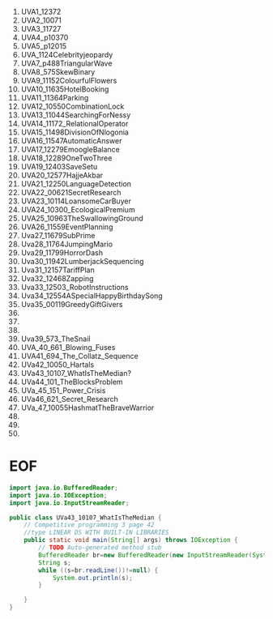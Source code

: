 

1. UVA1_12372
2. UVA2_10071
3. UVA3_11727
4. UVA4_p10370
5. UVA5_p12015
6. UVA_1124Celebrityjeopardy
7. UVA7_p488TriangularWave
8. UVA8_575SkewBinary
9. UVA9_11152ColourfulFlowers
10. UVA10_11635HotelBooking
11. UVA11_11364Parking
12. UVA12_10550CombinationLock
13. UVA13_11044SearchingForNessy
14. UVA14_11172_RelationalOperator
15. UVA15_11498DivisionOfNlogonia
16. UVA16_11547AutomaticAnswer
17. UVA17_12279EmoogleBalance
18. UVA18_12289OneTwoThree
19. UVA19_12403SaveSetu
20. UVA20_12577HajjeAkbar
21. UVA21_12250LanguageDetection
22. UVA22_00621SecretResearch
23. UVA23_10114LoansomeCarBuyer
24. UVA24_10300_EcologicalPremium
25. UVA25_10963TheSwallowingGround
26. UVA26_11559EventPlanning
27. Uva27_11679SubPrime
28. Uva28_11764JumpingMario
29. Uva29_11799HorrorDash
30. Uva30_11942LumberjackSequencing
31. Uva31_12157TariffPlan
32. Uva32_12468Zapping
33. Uva33_12503_RobotInstructions
34. Uva34_12554ASpecialHappyBirthdaySong
35. Uva35_00119GreedyGiftGivers
36. 
37. 
38. 
39. Uva39_573_TheSnail
40. UVA_40_661_Blowing_Fuses
41. UVA41_694_The_Collatz_Sequence
42. UVa42_10050_Hartals
43. UVa43_10107_WhatIsTheMedian?
44. UVa44_101_TheBlocksProblem
45. UVa_45_151_Power_Crisis
46. UVa46_621_Secret_Research
47. UVa_47_10055HashmatTheBraveWarrior
48. 
49. 
50. 








# EOF

```java
import java.io.BufferedReader;
import java.io.IOException;
import java.io.InputStreamReader;

public class UVa43_10107_WhatIsTheMedian {
	// Competitive programming 3 page 42
	//type LINEAR DS WITH BUILT-IN LIBRARIES
	public static void main(String[] args) throws IOException {
		// TODO Auto-generated method stub
		BufferedReader br=new BufferedReader(new InputStreamReader(System.in));
		String s;
		while ((s=br.readLine())!=null) {
			System.out.println(s);
		}

	}
}
```



